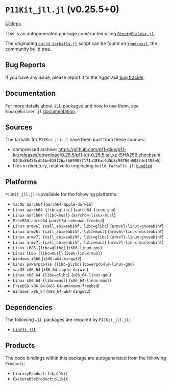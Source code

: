 # `P11Kit_jll.jl` (v0.25.5+0)

[![deps](https://juliahub.com/docs/P11Kit_jll/deps.svg)](https://juliahub.com/ui/Packages/General/P11Kit_jll/)

This is an autogenerated package constructed using [`BinaryBuilder.jl`](https://github.com/JuliaPackaging/BinaryBuilder.jl).

The originating [`build_tarballs.jl`](https://github.com/JuliaPackaging/Yggdrasil/blob/b14db68aacd3e311127d50447e66a14eae740e51/P/P11Kit/build_tarballs.jl) script can be found on [`Yggdrasil`](https://github.com/JuliaPackaging/Yggdrasil/), the community build tree.

## Bug Reports

If you have any issue, please report it to the Yggdrasil [bug tracker](https://github.com/JuliaPackaging/Yggdrasil/issues).

## Documentation

For more details about JLL packages and how to use them, see `BinaryBuilder.jl` [documentation](https://docs.binarybuilder.org/stable/jll/).

## Sources

The tarballs for `P11Kit_jll.jl` have been built from these sources:

* compressed archive: https://github.com/p11-glue/p11-kit/releases/download/0.25.5/p11-kit-0.25.5.tar.xz (SHA256 checksum: `04d0a86450cdb1be018f26af6699857171a188ac6d5b8c90786a60854e1198e5`)
* files in directory, relative to originating `build_tarballs.jl`: [`bundled`](https://github.com/JuliaPackaging/Yggdrasil/tree/b14db68aacd3e311127d50447e66a14eae740e51/P/P11Kit/bundled)

## Platforms

`P11Kit_jll.jl` is available for the following platforms:

* `macOS aarch64` (`aarch64-apple-darwin`)
* `Linux aarch64 {libc=glibc}` (`aarch64-linux-gnu`)
* `Linux aarch64 {libc=musl}` (`aarch64-linux-musl`)
* `FreeBSD aarch64` (`aarch64-unknown-freebsd`)
* `Linux armv6l {call_abi=eabihf, libc=glibc}` (`armv6l-linux-gnueabihf`)
* `Linux armv6l {call_abi=eabihf, libc=musl}` (`armv6l-linux-musleabihf`)
* `Linux armv7l {call_abi=eabihf, libc=glibc}` (`armv7l-linux-gnueabihf`)
* `Linux armv7l {call_abi=eabihf, libc=musl}` (`armv7l-linux-musleabihf`)
* `Linux i686 {libc=glibc}` (`i686-linux-gnu`)
* `Linux i686 {libc=musl}` (`i686-linux-musl`)
* `Windows i686` (`i686-w64-mingw32`)
* `Linux powerpc64le {libc=glibc}` (`powerpc64le-linux-gnu`)
* `macOS x86_64` (`x86_64-apple-darwin`)
* `Linux x86_64 {libc=glibc}` (`x86_64-linux-gnu`)
* `Linux x86_64 {libc=musl}` (`x86_64-linux-musl`)
* `FreeBSD x86_64` (`x86_64-unknown-freebsd`)
* `Windows x86_64` (`x86_64-w64-mingw32`)

## Dependencies

The following JLL packages are required by `P11Kit_jll.jl`:

* [`Libffi_jll`](https://github.com/JuliaBinaryWrappers/Libffi_jll.jl)

## Products

The code bindings within this package are autogenerated from the following `Products`:

* `LibraryProduct`: `libp11kit`
* `ExecutableProduct`: `p11kit`
